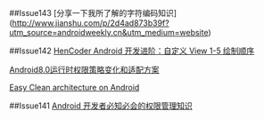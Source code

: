 ##Issue143
[分享一下我所了解的字符编码知识]
(http://www.jianshu.com/p/2d4ad873b39f?utm_source=androidweekly.cn&utm_medium=website)

##Issue142
[HenCoder Android 开发进阶：自定义 View 1-5 绘制顺序](http://hencoder.com/ui-1-5/?utm_source=androidweekly.cn&utm_medium=website)

[Android8.0运行时权限策略变化和适配方案](http://blog.csdn.net/yanzhenjie1003/article/details/76719487?utm_source=androidweekly.cn&utm_medium=website)

[Easy Clean architecture on Android](http://www.jianshu.com/p/3edcf85539a6?utm_source=androidweekly.cn&utm_medium=website)

##Issue141
[Android 开发者必知必会的权限管理知识](https://mp.weixin.qq.com/s/OQRHEufCUXBA3d3DMZXMKQ?utm_source=androidweekly.cn&utm_medium=website)







